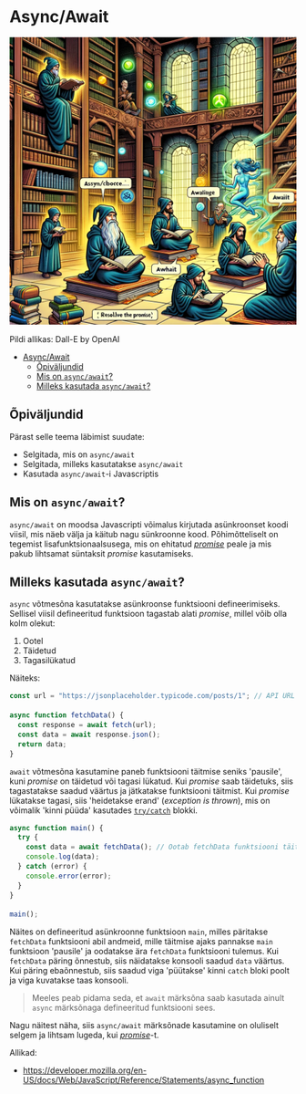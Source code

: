 # Async/Await

![Async Await](Async-Await.webp)

Pildi allikas: Dall-E by OpenAI

- [Async/Await](#asyncawait)
  - [Õpiväljundid](#õpiväljundid)
  - [Mis on `async/await`?](#mis-on-asyncawait)
  - [Milleks kasutada `async/await`?](#milleks-kasutada-asyncawait)

## Õpiväljundid

Pärast selle teema läbimist suudate:

- Selgitada, mis on `async/await`
- Selgitada, milleks kasutatakse `async/await`
- Kasutada `async/await`-i Javascriptis

## Mis on `async/await`?

`async/await` on moodsa Javascripti võimalus kirjutada asünkroonset koodi viisil, mis näeb välja ja käitub nagu sünkroonne kood. Põhimõtteliselt on tegemist lisafunktsionaalsusega, mis on ehitatud [_promise_](../promise/README.md) peale ja mis pakub lihtsamat süntaksit _promise_ kasutamiseks.

## Milleks kasutada `async/await`?

`async` võtmesõna kasutatakse asünkroonse funktsiooni defineerimiseks. Sellisel viisil defineeritud funktsioon tagastab alati _promise_, millel võib olla kolm olekut:

1. Ootel
2. Täidetud
3. Tagasilükatud

Näiteks:

```javascript
const url = "https://jsonplaceholder.typicode.com/posts/1"; // API URL

async function fetchData() {
  const response = await fetch(url);
  const data = await response.json();
  return data;
}
```

`await` võtmesõna kasutamine paneb funktsiooni täitmise seniks 'pausile', kuni _promise_ on täidetud või tagasi lükatud. Kui _promise_ saab täidetuks, siis tagastatakse saadud väärtus ja jätkatakse funktsiooni täitmist. Kui _promise_ lükatakse tagasi, siis 'heidetakse erand' (_exception is thrown_), mis on võimalik 'kinni püüda' kasutades [`try/catch`](../Try-Catch-Finally/README.md) blokki.

```javascript
async function main() {
  try {
    const data = await fetchData(); // Ootab fetchData funktsiooni täitmist
    console.log(data);
  } catch (error) {
    console.error(error);
  }
}

main();
```

Näites on defineeritud asünkroonne funktsioon `main`, milles päritakse `fetchData` funktsiooni abil andmeid, mille täitmise ajaks pannakse `main` funktsioon 'pausile' ja oodatakse ära `fetchData` funktsiooni tulemus. Kui `fetchData` päring õnnestub, siis näidatakse konsooli saadud `data` väärtus. Kui päring ebaõnnestub, siis saadud viga 'püütakse' kinni `catch` bloki poolt ja viga kuvatakse taas konsooli.

> Meeles peab pidama seda, et `await` märksõna saab kasutada ainult `async` märksõnaga defineeritud funktsiooni sees.

Nagu näitest näha, siis `async/await` märksõnade kasutamine on oluliselt selgem ja lihtsam lugeda, kui [_promise_](../Promise/README.md)-t.

Allikad:

- <https://developer.mozilla.org/en-US/docs/Web/JavaScript/Reference/Statements/async_function>
